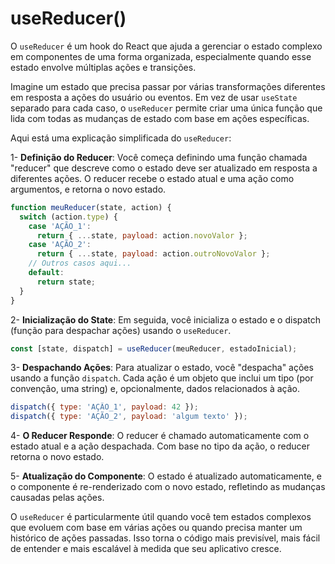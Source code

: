 # useReducer()

O `useReducer` é um hook do React que ajuda a gerenciar o estado complexo em componentes de uma
forma organizada, especialmente quando esse estado envolve múltiplas ações e transições.

Imagine um estado que precisa passar por várias transformações diferentes em resposta a ações do
usuário ou eventos. Em vez de usar `useState` separado para cada caso, o `useReducer` permite criar
uma única função que lida com todas as mudanças de estado com base em ações específicas.

Aqui está uma explicação simplificada do `useReducer`:

1- **Definição do Reducer**: Você começa definindo uma função chamada "reducer" que descreve como o
estado deve ser atualizado em resposta a diferentes ações. O reducer recebe o estado atual e uma
ação como argumentos, e retorna o novo estado.

```js
function meuReducer(state, action) {
  switch (action.type) {
    case 'AÇÃO_1':
      return { ...state, payload: action.novoValor };
    case 'AÇÃO_2':
      return { ...state, payload: action.outroNovoValor };
    // Outros casos aqui...
    default:
      return state;
  }
}
```

2- **Inicialização do State**: Em seguida, você inicializa o estado e o dispatch (função para
despachar ações) usando o `useReducer`.

```js
const [state, dispatch] = useReducer(meuReducer, estadoInicial);
```

3- **Despachando Ações**: Para atualizar o estado, você "despacha" ações usando a função `dispatch`.
Cada ação é um objeto que inclui um tipo (por convenção, uma string) e, opcionalmente, dados
relacionados à ação.

```js
dispatch({ type: 'AÇÃO_1', payload: 42 });
dispatch({ type: 'AÇÃO_2', payload: 'algum texto' });
```

4- **O Reducer Responde**: O reducer é chamado automaticamente com o estado atual e a ação
despachada. Com base no tipo da ação, o reducer retorna o novo estado.

5- **Atualização do Componente**: O estado é atualizado automaticamente, e o componente é
re-renderizado com o novo estado, refletindo as mudanças causadas pelas ações.

O `useReducer` é particularmente útil quando você tem estados complexos que evoluem com base em
várias ações ou quando precisa manter um histórico de ações passadas. Isso torna o código mais
previsível, mais fácil de entender e mais escalável à medida que seu aplicativo cresce.
